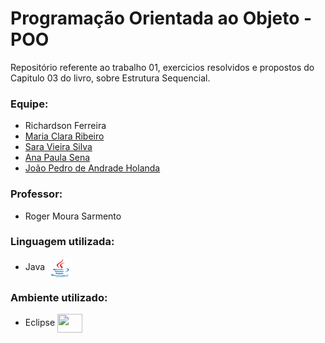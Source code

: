 # Programação Orientada ao Objeto - POO

Repositório referente ao trabalho 01, exercicios resolvidos e propostos do Capitulo 03 do livro, sobre Estrutura Sequencial.

### Equipe: 
  * Richardson Ferreira
  * [Maria Clara Ribeiro](https://github.com/ClaraRibeiro09)
  * [Sara Vieira Silva](https://github.com/saravs858)
  * [Ana Paula Sena](https://github.com/AnaPaulaSena8)
  * [João Pedro de Andrade Holanda](https://github.com/joaopedrohub)

### Professor:
  * Roger Moura Sarmento

### Linguagem utilizada:
  * Java <img align="center" height="30" width="40" src="https://raw.githubusercontent.com/devicons/devicon/master/icons/java/java-original.svg">

### Ambiente utilizado:
 * Eclipse <img align="center" height="30" width="40" src="https://cdn.jsdelivr.net/gh/devicons/devicon@latest/icons/eclipse/eclipse-original.svg" />
